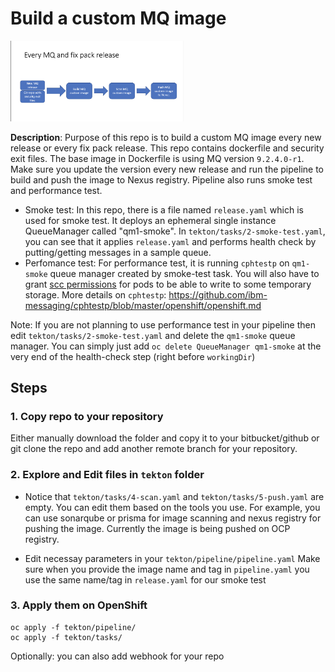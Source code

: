 # Build a custom MQ image

<img src="/readme-images/custom-image.png" width="55%" height="20%">

**Description**: Purpose of this repo is to build a custom MQ image every new release or every fix pack release. This repo contains dockerfile and security exit files. The base image in Dockerfile is using MQ version `9.2.4.0-r1`. Make sure you update the version every new release and run the pipeline to build and push the image to Nexus registry. Pipeline also runs smoke test and performance test.

- Smoke test: In this repo, there is a file named `release.yaml` which is used for smoke test. It deploys an ephemeral single instance QueueManager called "qm1-smoke". In `tekton/tasks/2-smoke-test.yaml`, you can see that it applies `release.yaml` and performs health check by putting/getting messages in a sample queue.
- Perfomance test: For performance test, it is running `cphtestp` on `qm1-smoke` queue manager created by smoke-test task. You will also have to grant [scc permissions](https://github.com/ibm-messaging/cphtestp/blob/master/openshift/openshift.md#grant-scc-permissions) for pods to be able to write to some temporary storage. More details on `cphtestp`: https://github.com/ibm-messaging/cphtestp/blob/master/openshift/openshift.md

Note: If you are not planning to use performance test in your pipeline then edit `tekton/tasks/2-smoke-test.yaml` and delete the `qm1-smoke` queue manager. You can simply just add `oc delete QueueManager qm1-smoke` at the very end of the health-check step (right before `workingDir`)

## Steps

### 1. Copy repo to your repository

Either manually download the folder and copy it to your bitbucket/github or git clone the repo and add another remote branch for your repository.

### 2. Explore and Edit files in `tekton` folder

- Notice that `tekton/tasks/4-scan.yaml` and `tekton/tasks/5-push.yaml` are empty. You can edit them based on the tools you use. For example, you can use sonarqube or prisma for image scanning and nexus registry for pushing the image. Currently the image is being pushed on OCP registry.

- Edit necessay parameters in your `tekton/pipeline/pipeline.yaml`
  Make sure when you provide the image name and tag in `pipeline.yaml` you use the same name/tag in `release.yaml` for our smoke test

### 3. Apply them on OpenShift

```
oc apply -f tekton/pipeline/
oc apply -f tekton/tasks/
```

Optionally: you can also add webhook for your repo
